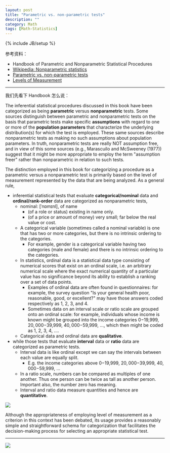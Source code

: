 ```yaml
---
layout: post
title: "Parametric vs. non-parametric tests"
description: ""
category: Math
tags: [Math-Statistics]
---
```

{% include JB/setup %}

参考资料：

- Handbook of Parametric and Nonparametric Statistical Procedures
- [Wikipedia: Nonparametric statistics](https://en.wikipedia.org/wiki/Nonparametric_statistics)
- [Parametric vs. non-parametric tests](http://changingminds.org/explanations/research/analysis/parametric_non-parametric.htm)
- [Levels of Measurement](http://www.socialresearchmethods.net/kb/measlevl.php)

[alternative_tests]: https://farm2.staticflickr.com/1593/23624879030_b2f47642f3_o_d.png
[measlev2]: https://farm6.staticflickr.com/5720/23812247272_50540d0b8d_o_d.gif

----- 

我们先看下 Handbook 怎么说：

The inferential statistical procedures discussed in this book have been categorized as being **parametric** versus **nonparametric** tests. Some sources distinguish between parametric and nonparametric tests on the basis that parametric tests make specific **assumptions** with regard to one or more of the **population parameters** that characterize the underlying distribution(s) for which the test is employed. These same sources describe nonparametric tests as making no such assumptions about population parameters. In truth, nonparametric tests are really NOT assumption free, and in view of this some sources (e.g., Marascuilo and McSweeney (1977)) suggest that it might be more appropriate to employ the term "assumption freer" rather than nonparametric in relation to such tests.

The distinction employed in this book for categorizing a procedure as a parametric versus a nonparametric test is primarily based on the level of measurement represented by the data that are being analyzed. As a general rule, 

- inferential statistical tests that evaluate **categorical/nominal** data and **ordinal/rank-order** data are categorized as nonparametric tests, 
	- nominal: [ˈnɒmɪnl], of name
		- (of a role or status) existing in name only.
		- (of a price or amount of money) very small; far below the real value or cost.
	- A categorical variable (sometimes called a nominal variable) is one that has two or more categories, but there is no intrinsic ordering to the categories. 
		- For example, gender is a categorical variable having two categories (male and female) and there is no intrinsic ordering to the categories.
	- In statistics, ordinal data is a statistical data type consisting of numerical scores that exist on an ordinal scale, i.e. an arbitrary numerical scale where the exact numerical quantity of a particular value has no significance beyond its ability to establish a ranking over a set of data points.
		- Examples of ordinal data are often found in questionnaires: for example, the survey question "Is your general health poor, reasonable, good, or excellent?" may have those answers coded respectively as 1, 2, 3, and 4. 
		- Sometimes data on an interval scale or ratio scale are grouped onto an ordinal scale: for example, individuals whose income is known might be grouped into the income categories $0-$19,999, $20,000-$39,999, $40,000-$59,999, ..., which then might be coded as 1, 2, 3, 4, ....
	- Categorical data and ordinal data are **qualitative**.
- while those tests that evaluate **interval** data or **ratio** data are categorized as parametric tests.
	- Interval data is like ordinal except we can say the intervals between each value are equally split. 
		- E.g. the income categories above $0-$19,999, $20,000-$39,999, $40,000-$59,999, ...
	- In a ratio scale, numbers can be compared as multiples of one another. Thus one person can be twice as tall as another person. Important also, the number zero has meaning.
	- Interval and ratio data measure quantities and hence are **quantitative**.
	
![][measlev2]

Although the appropriateness of employing level of measurement as a criterion in this context has been debated, its usage provides a reasonably simple and straightforward schema for categorization that facilitates the decision-making process for selecting an appropriate statistical test.

-----

![][alternative_tests]
